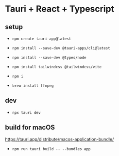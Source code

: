 # Tauri + React + Typescript

## setup
- `npm create tauri-app@latest`
- `npm install --save-dev @tauri-apps/cli@latest`
- `npm install --save-dev @types/node`
- `npm install tailwindcss @tailwindcss/vite`
- `npm i`

- `brew install ffmpeg`

## dev
- `npx tauri dev`

## build for macOS

https://tauri.app/distribute/macos-application-bundle/

- `npm run tauri build -- --bundles app`
